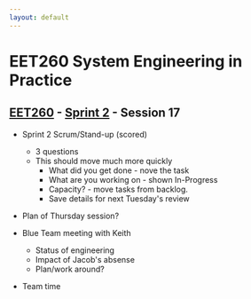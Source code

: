 ```yaml
---
layout: default
---
```


# EET260 System Engineering in Practice

## [EET260](../../) - [Sprint 2](../) - Session 17

- Sprint 2 Scrum/Stand-up (scored)
    - 3 questions
    - This should move much more quickly
        - What did you get done - nove the task
        - What are you working on - shown In-Progress
        - Capacity? - move tasks from backlog.
        - Save details for next Tuesday's review
- Plan of Thursday session?
- Blue Team meeting with Keith
    - Status of engineering
    - Impact of Jacob's absense
    - Plan/work around?
 
- Team time
